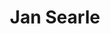 ---
title: Jan Searle
qrcode: data:image/png;base64,iVBORw0KGgoAAAANSUhEUgAAAQAAAAEAAQMAAABmvDolAAAABlBMVEX///8AAABVwtN&#43;AAAB90lEQVR42uyYPbLsKgyE20VAyBJYCjvzz85YCksgJKDcryQ4b3zunehGlssKZ75EltS0hDfeeOPfYiPJhuQq4CvIsiLIb3wWAGBpSAhlYU2OBQh5/mEHcOTRInsoq69wJHvIZDEJ8Ce/aBnoiGRNo&#43;UeCGhP6neQfwTvX5r27oDqQ8yjJ5Nr8ehfBOTmwIiYWSGTBc&#43;jf5H0mwPScqrV5D4ma6RZHgb0oRpA3L1MFk8ELpfJsgFoX2bVB8pIwTGfnrslAGRePbMWC6l7GapM2gK05VhEpLcWpigktvgsAK6mUz4A4tEAqq5T5N0YgK3F7GqkpOnL8ke5LQCbY17xScrzkDR/yeD9AVEDSVPYFrJrcR/l254FIPD0BT0UTDF3vIq5DaDPJWhMFlTF01XMTQDiCfxwbr6iqwtK19GzAGxAkvwcy&#43;pJ1&#43;KJIXYPA3RZkGqKl&#43;u&#43;iJuAvyxBRoClSWvKKvd5pD4vrwnAaVJJLJ0MmKbJ5bIl2QBqkkdIZSKIMT3UW18uOU8A5q7H/w1sWTpw&#43;mIKmMdDsGqa82B13S9MAD83kCryJioudfvrBHp3YNyjslSpBdHqY1xFngpwl5cXWFi/fwcTQBFNF0c6rgcwBcyru1NpEy93DpmwBczjIUKZ28HBmpbL3v0I4I033vgd/wUAAP//a1&#43;SDJmgDD4AAAAASUVORK5CYII=
index: false
private: true
---